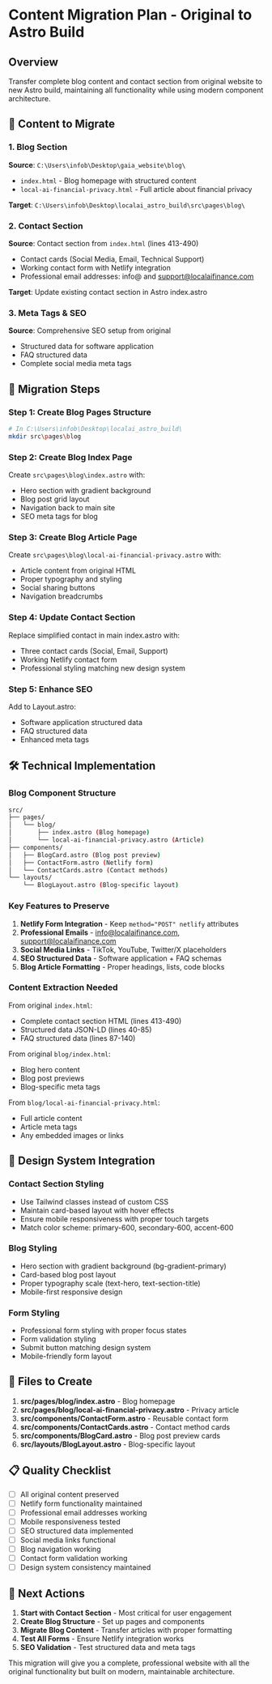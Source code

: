 # Content Migration Plan - Original to Astro Build

## Overview

Transfer complete blog content and contact section from original website to new Astro build, maintaining all functionality while using modern component architecture.

## 🎯 Content to Migrate

### 1. Blog Section

**Source**: `C:\Users\infob\Desktop\gaia_website\blog\`

- `index.html` - Blog homepage with structured content
- `local-ai-financial-privacy.html` - Full article about financial privacy

**Target**: `C:\Users\infob\Desktop\localai_astro_build\src\pages\blog\`

### 2. Contact Section

**Source**: Contact section from `index.html` (lines 413-490)

- Contact cards (Social Media, Email, Technical Support)
- Working contact form with Netlify integration
- Professional email addresses: info@ and <support@localaifinance.com>

**Target**: Update existing contact section in Astro index.astro

### 3. Meta Tags & SEO

**Source**: Comprehensive SEO setup from original

- Structured data for software application
- FAQ structured data
- Complete social media meta tags

## 📝 Migration Steps

### Step 1: Create Blog Pages Structure

```bash
# In C:\Users\infob\Desktop\localai_astro_build\
mkdir src\pages\blog
```

### Step 2: Create Blog Index Page

Create `src\pages\blog\index.astro` with:

- Hero section with gradient background
- Blog post grid layout
- Navigation back to main site
- SEO meta tags for blog

### Step 3: Create Blog Article Page  

Create `src\pages\blog\local-ai-financial-privacy.astro` with:

- Article content from original HTML
- Proper typography and styling
- Social sharing buttons
- Navigation breadcrumbs

### Step 4: Update Contact Section

Replace simplified contact in main index.astro with:

- Three contact cards (Social, Email, Support)
- Working Netlify contact form
- Professional styling matching new design system

### Step 5: Enhance SEO

Add to Layout.astro:

- Software application structured data
- FAQ structured data  
- Enhanced meta tags

## 🛠️ Technical Implementation

### Blog Component Structure

```bash
src/
├── pages/
│   └── blog/
│       ├── index.astro (Blog homepage)
│       └── local-ai-financial-privacy.astro (Article)
├── components/
│   ├── BlogCard.astro (Blog post preview)
│   ├── ContactForm.astro (Netlify form)
│   └── ContactCards.astro (Contact methods)
└── layouts/
    └── BlogLayout.astro (Blog-specific layout)
```

### Key Features to Preserve

1. **Netlify Form Integration** - Keep `method="POST" netlify` attributes
2. **Professional Emails** - <info@localaifinance.com>, <support@localaifinance.com>  
3. **Social Media Links** - TikTok, YouTube, Twitter/X placeholders
4. **SEO Structured Data** - Software application + FAQ schemas
5. **Blog Article Formatting** - Proper headings, lists, code blocks

### Content Extraction Needed

From original `index.html`:

- Complete contact section HTML (lines 413-490)
- Structured data JSON-LD (lines 40-85)
- FAQ structured data (lines 87-140)

From original `blog/index.html`:

- Blog hero content
- Blog post previews
- Blog-specific meta tags

From `blog/local-ai-financial-privacy.html`:

- Full article content
- Article meta tags
- Any embedded images or links

## 🎨 Design System Integration

### Contact Section Styling

- Use Tailwind classes instead of custom CSS
- Maintain card-based layout with hover effects
- Ensure mobile responsiveness with proper touch targets
- Match color scheme: primary-600, secondary-600, accent-600

### Blog Styling  

- Hero section with gradient background (bg-gradient-primary)
- Card-based blog post layout
- Proper typography scale (text-hero, text-section-title)
- Mobile-first responsive design

### Form Styling

- Professional form styling with proper focus states
- Form validation styling
- Submit button matching design system
- Mobile-friendly form layout

## 🔧 Files to Create

1. **src/pages/blog/index.astro** - Blog homepage
2. **src/pages/blog/local-ai-financial-privacy.astro** - Privacy article  
3. **src/components/ContactForm.astro** - Reusable contact form
4. **src/components/ContactCards.astro** - Contact method cards
5. **src/components/BlogCard.astro** - Blog post preview cards
6. **src/layouts/BlogLayout.astro** - Blog-specific layout

## 📋 Quality Checklist

- [ ] All original content preserved
- [ ] Netlify form functionality maintained  
- [ ] Professional email addresses working
- [ ] Mobile responsiveness tested
- [ ] SEO structured data implemented
- [ ] Social media links functional
- [ ] Blog navigation working
- [ ] Contact form validation working
- [ ] Design system consistency maintained

## 🚀 Next Actions

1. **Start with Contact Section** - Most critical for user engagement
2. **Create Blog Structure** - Set up pages and components
3. **Migrate Blog Content** - Transfer articles with proper formatting
4. **Test All Forms** - Ensure Netlify integration works
5. **SEO Validation** - Test structured data and meta tags

This migration will give you a complete, professional website with all the original functionality but built on modern, maintainable architecture.
